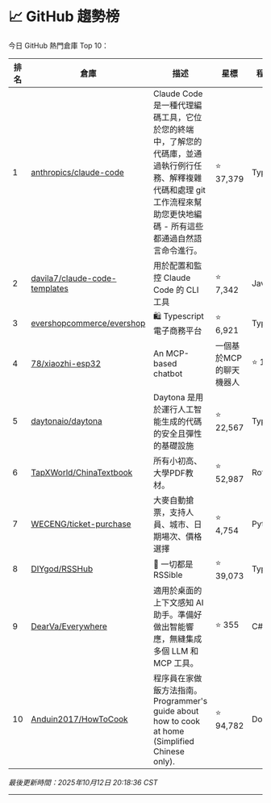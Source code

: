 # 📈 GitHub 趨勢榜

今日 GitHub 熱門倉庫 Top 10：

| 排名 | 倉庫 | 描述 | 星標 | 程式語言 |
|-----|------|------|------|----------|
| 1 | [anthropics/claude-code](https://github.com/anthropics/claude-code) | Claude Code 是一種代理編碼工具，它位於您的終端中，了解您的代碼庫，並通過執行例行任務、解釋複雜代碼和處理 git 工作流程來幫助您更快地編碼 - 所有這些都通過自然語言命令進行。 | ⭐ 37,379 | TypeScript |
| 2 | [davila7/claude-code-templates](https://github.com/davila7/claude-code-templates) | 用於配置和監控 Claude Code 的 CLI 工具 | ⭐ 7,342 | JavaScript |
| 3 | [evershopcommerce/evershop](https://github.com/evershopcommerce/evershop) | 🛍️ Typescript 電子商務平台 | ⭐ 6,921 | TypeScript |
| 4 | [78/xiaozhi-esp32](https://github.com/78/xiaozhi-esp32) | An MCP-based chatbot | 一個基於MCP的聊天機器人 | ⭐ 19,757 | C++ |
| 5 | [daytonaio/daytona](https://github.com/daytonaio/daytona) | Daytona 是用於運行人工智能生成的代碼的安全且彈性的基礎設施 | ⭐ 22,567 | TypeScript |
| 6 | [TapXWorld/ChinaTextbook](https://github.com/TapXWorld/ChinaTextbook) | 所有小初高、大學PDF教材。 | ⭐ 52,987 | Roff |
| 7 | [WECENG/ticket-purchase](https://github.com/WECENG/ticket-purchase) | 大麥自動搶票，支持人員、城市、日期場次、價格選擇 | ⭐ 4,754 | Python |
| 8 | [DIYgod/RSSHub](https://github.com/DIYgod/RSSHub) | 🧡 一切都是RSSible | ⭐ 39,073 | TypeScript |
| 9 | [DearVa/Everywhere](https://github.com/DearVa/Everywhere) | 適用於桌面的上下文感知 AI 助手。準備好做出智能響應，無縫集成多個 LLM 和 MCP 工具。 | ⭐ 355 | C# |
| 10 | [Anduin2017/HowToCook](https://github.com/Anduin2017/HowToCook) | 程序員在家做飯方法指南。 Programmer's guide about how to cook at home (Simplified Chinese only). | ⭐ 94,782 | Dockerfile |

*最後更新時間：2025年10月12日 20:18:36 CST*

---
